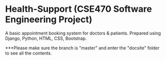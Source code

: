 # Health-Support (CSE470 Software Engineering Project)

A basic appointment booking system for doctors & patients. Prepared using Django, Python, HTML, CSS, Bootstrap.

***Please make sure the branch is "master" and enter the "docsite" folder to see all the contents. 
